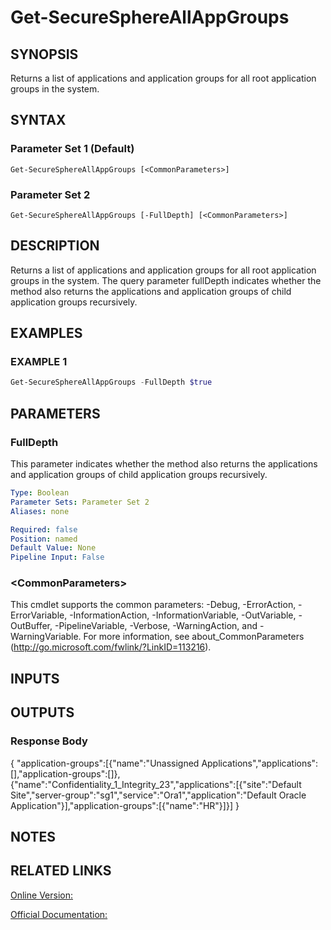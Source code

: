 ﻿# Get-SecureSphereAllAppGroups

## SYNOPSIS
Returns a list of applications and application groups for all root application groups in the system.

## SYNTAX

### Parameter Set 1 (Default)
```
Get-SecureSphereAllAppGroups [<CommonParameters>]
```

### Parameter Set 2
```
Get-SecureSphereAllAppGroups [-FullDepth] [<CommonParameters>]
```

## DESCRIPTION
Returns a list of applications and application groups for all root application groups in the system. The query parameter fullDepth indicates whether the method also returns the applications and application groups of child application groups recursively.

## EXAMPLES

### EXAMPLE 1

```powershell
Get-SecureSphereAllAppGroups -FullDepth $true
```

## PARAMETERS

### FullDepth
This parameter indicates whether the method also returns the applications and application groups of child application groups recursively.

```yaml
Type: Boolean
Parameter Sets: Parameter Set 2
Aliases: none

Required: false
Position: named
Default Value: None
Pipeline Input: False
```

### \<CommonParameters\>
This cmdlet supports the common parameters: -Debug, -ErrorAction, -ErrorVariable, -InformationAction, -InformationVariable, -OutVariable, -OutBuffer, -PipelineVariable, -Verbose, -WarningAction, and -WarningVariable. For more information, see about_CommonParameters (http://go.microsoft.com/fwlink/?LinkID=113216).

## INPUTS

## OUTPUTS

### Response Body
{
"application-groups":[{"name":"Unassigned Applications","applications":[],"application-groups":[]},{"name":"Confidentiality_1_Integrity_23","applications":[{"site":"Default Site","server-group":"sg1","service":"Ora1","application":"Default Oracle Application"}],"application-groups":[{"name":"HR"}]}]
}

## NOTES

## RELATED LINKS

[Online Version:](https://github.com/akshinmustafayev/Documentation/MD)

[Official Documentation:](https://docs.imperva.com/bundle/v13.6-api-reference-guide/page/61719.htm)



